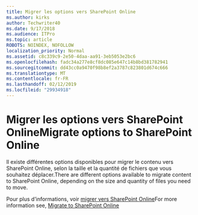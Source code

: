 ```yaml
---
title: Migrer les options vers SharePoint Online
ms.author: kirks
author: Techwriter40
ms.date: 9/17/2018
ms.audience: ITPro
ms.topic: article
ROBOTS: NOINDEX, NOFOLLOW
localization_priority: Normal
ms.assetid: c8c339c9-2e50-4daa-aa91-3eb5053e2bc6
ms.openlocfilehash: fadc34a277e8cf8dc085e647c14b8bd381782941
ms.sourcegitcommit: dd43cc0a9470f98b8ef2a3787c823801d674c666
ms.translationtype: MT
ms.contentlocale: fr-FR
ms.lasthandoff: 02/12/2019
ms.locfileid: "29934918"
---
```

# <a name="migrate-options-to-sharepoint-online"></a><span data-ttu-id="e3dc9-102">Migrer les options vers SharePoint Online</span><span class="sxs-lookup"><span data-stu-id="e3dc9-102">Migrate options to SharePoint Online</span></span>

<span data-ttu-id="e3dc9-103">Il existe différentes options disponibles pour migrer le contenu vers SharePoint Online, selon la taille et la quantité de fichiers que vous souhaitez déplacer.</span><span class="sxs-lookup"><span data-stu-id="e3dc9-103">There are different options available to migrate content to SharePoint Online, depending on the size and quantity of files you need to move.</span></span>
  
<span data-ttu-id="e3dc9-104">Pour plus d’informations, voir [migrer vers SharePoint Online](https://go.microsoft.com/fwlink/?linkid-2022029)</span><span class="sxs-lookup"><span data-stu-id="e3dc9-104">For more information see, [Migrate to SharePoint Online](https://go.microsoft.com/fwlink/?linkid-2022029)</span></span>
  

